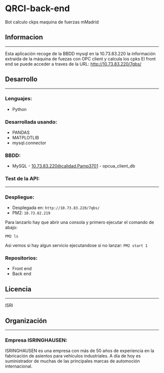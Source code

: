 # QRCI-back-end

Bot calculo ckps maquina de fuerzas mMadrid

## Informacion
---

Esta aplicación recoge de la BBDD mysql en la 10.73.83.220 la información extraida de la máquina de fuezas con OPC client y calcula los cpks
El front end se puede acceder a traves de la URL: http://10.73.83.220/7qbs/

## Desarrollo
---

### Lenguajes:

* Python

### Desarrollada usando:

* PANDAS
* MATPLOTLIB
* mysql.connector

### BBDD:

* MySQL - 10.73.83.220@calidad.Pamp3701 - opcua_client_db


### Test de la API:

---

### Despliegue:


* Desplegada en:  `http://10.73.83.220/7qbs/`
* PM2: `10.73.82.219`

Para lanzarlo hay que abrir una consola y primero ejecutar el comando de abajo:

`PM2 ls`

Asi vemos si hay algun servicio ejecutandose
si no lanzar:
`PM2 start 1`

### Repositorios:

* Front end 
* Back end 

## Licencia
---
ISRI
## Organización
---
### Empresa ISRINGHAUSEN: 

ISRINGHAUSEN es una empresa con más de 50 años de experiencia en la fabricación de asientos para vehículos industriales. A día de hoy es suministrador de muchas de las principales marcas de automoción internacional.

